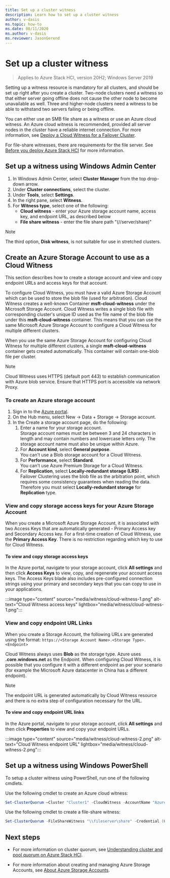 ```yaml
--- 
title: Set up a cluster witness 
description: Learn how to set up a cluster witness 
author: v-dasis 
ms.topic: how-to 
ms.date: 08/11/2020 
ms.author: v-dasis 
ms.reviewer: JasonGerend 
---
```


# Set up a cluster witness

> Applies to Azure Stack HCI, version 20H2; Windows Server 2019

Setting up a witness resource is mandatory for all clusters, and should be set up right after you create a cluster. Two-node clusters need a witness so that either server going offline does not cause the other node to become unavailable as well. Three and higher-node clusters need a witness to be able to withstand two servers failing or being offline.  

You can either use an SMB file share as a witness or use an Azure cloud witness. An Azure cloud witness is recommended, provided all server nodes in the cluster have a reliable internet connection. For more information, see [Deploy a Cloud Witness for a Failover Cluster](/windows-server/failover-clustering/deploy-cloud-witness).

For file-share witnesses, there are requirements for the file server. See [Before you deploy Azure Stack HCI](before-you-start.md) for more information.

## Set up a witness using Windows Admin Center

1. In Windows Admin Center, select **Cluster Manager** from the top drop-down arrow.
1. Under **Cluster connections**, select the cluster.
1. Under **Tools**, select **Settings**.
1. In the right pane, select **Witness**.
1. For **Witness type**, select one of the following:
      - **Cloud witness** - enter your Azure storage account name, access key, and endpoint URL, as described below
      - **File share witness** - enter the file share path "(//server/share)"

> [!NOTE]
> The third option, **Disk witness**, is not suitable for use in stretched clusters.

## Create an Azure Storage Account to use as a Cloud Witness

This section describes how to create a storage account and view and copy endpoint URLs and access keys for that account.

To configure Cloud Witness, you must have a valid Azure Storage Account which can be used to store the blob file (used for arbitration). Cloud Witness creates a well-known Container **msft-cloud-witness** under the Microsoft Storage Account. Cloud Witness writes a single blob file with corresponding cluster's unique ID used as the file name of the blob file under this **msft-cloud-witness** container. This means that you can use the same Microsoft Azure Storage Account to configure a Cloud Witness for multiple different clusters.

When you use the same Azure Storage Account for configuring Cloud Witness for multiple different clusters, a single **msft-cloud-witness** container gets created automatically. This container will contain one-blob file per cluster.

> [!NOTE]  
> Cloud Witness uses HTTPS (default port 443) to establish communication with Azure blob service. Ensure that HTTPS port is accessible via network Proxy.

### To create an Azure storage account

1. Sign in to the [Azure portal](https://portal.azure.com).
1. On the Hub menu, select New -> Data + Storage -> Storage account.
1. In the Create a storage account page, do the following:
    1. Enter a name for your storage account.
    <br>Storage account names must be between 3 and 24 characters in length and may contain numbers and lowercase letters only. The storage account name must also be unique within Azure.
    1. For **Account kind**, select **General purpose**.
    <br>You can't use a Blob storage account for a Cloud Witness.
    1. For **Performance**, select **Standard**.
    <br>You can't use Azure Premium Storage for a Cloud Witness.
    1. For **Replication**, select **Locally-redundant storage (LRS)** .
    <br>Failover Clustering uses the blob file as the arbitration point, which requires some consistency guarantees when reading the data. Therefore you must select **Locally-redundant storage** for **Replication** type.

### View and copy storage access keys for your Azure Storage Account

When you create a Microsoft Azure Storage Account, it is associated with two Access Keys that are automatically generated - Primary Access key and Secondary Access key. For a first-time creation of Cloud Witness, use the **Primary Access Key**. There is no restriction regarding which key to use for Cloud Witness.  

#### To view and copy storage access keys

In the Azure portal, navigate to your storage account, click **All settings** and then click **Access Keys** to view, copy, and regenerate your account access keys. The Access Keys blade also includes pre-configured connection strings using your primary and secondary keys that you can copy to use in your applications.

:::image type="content" source="media/witness/cloud-witness-1.png" alt-text="Cloud Witness access keys" lightbox="media/witness/cloud-witness-1.png":::

### View and copy endpoint URL Links

When you create a Storage Account, the following URLs are generated using the format: `https://<Storage Account Name>.<Storage Type>.<Endpoint>`  

Cloud Witness always uses **Blob** as the storage type. Azure uses **.core.windows.net** as the Endpoint. When configuring Cloud Witness, it is possible that you configure it with a different endpoint as per your scenario (for example the Microsoft Azure datacenter in China has a different endpoint).  

> [!NOTE]  
> The endpoint URL is generated automatically by Cloud Witness resource and there is no extra step of configuration necessary for the URL.  

#### To view and copy endpoint URL links

In the Azure portal, navigate to your storage account, click **All settings** and then click **Properties** to view and copy your endpoint URLs.  

:::image type="content" source="media/witness/cloud-witness-2.png" alt-text="Cloud Witness endpoint URL" lightbox="media/witness/cloud-witness-2.png":::  

## Set up a witness using Windows PowerShell

To setup a cluster witness using PowerShell, run one of the following cmdlets.

Use the following cmdlet to create an Azure cloud witness:

```powershell
Set-ClusterQuorum –Cluster "Cluster1" -CloudWitness -AccountName "AzureStorageAccountName" -AccessKey "AzureStorageAccountAccessKey"
```

Use the following cmdlet to create a file-share witness:

```powershell
Set-ClusterQuorum -FileShareWitness "\\fileserver\share" -Credential (Get-Credential)
```

## Next steps

- For more information on cluster quorum, see [Understanding cluster and pool quorum on Azure Stack HCI](../concepts/quorum.md).

- For more information about creating and managing Azure Storage Accounts, see [About Azure Storage Accounts](https://azure.microsoft.com/documentation/articles/storage-create-storage-account/).

